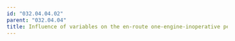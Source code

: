 ```yaml
---
id: "032.04.04.02"
parent: "032.04.04"
title: Influence of variables on the en-route one-engine-inoperative performance
---
```

